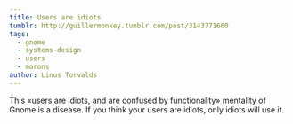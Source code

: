 ```yaml
---
title: Users are idiots
tumblr: http://guillermonkey.tumblr.com/post/3143771660
tags:
  - gnome
  - systems-design
  - users
  - morons
author: Linus Torvalds
---
```


This «users are idiots, and are confused by functionality» mentality of Gnome is a disease. If you think your users are idiots, only idiots will use it.
